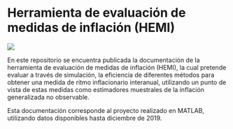 # Herramienta de evaluación de medidas de inflación (HEMI)

[![](https://img.shields.io/badge/docs-latest-blue.svg)](https://die-bg.github.io/EMI-docs/)

En este repositorio se encuentra publicada la documentación de la herramienta de evaluación de medidas de inflación (HEMI), la cual pretende evaluar a través de simulación, la eficiencia de diferentes métodos para obtener una medida de ritmo inflacionario interanual, utilizando un punto de vista de estas medidas como estimadores muestrales de la inflación generalizada no observable.

Esta documentación corresponde al proyecto realizado en MATLAB, utilizando datos disponibles hasta diciembre de 2019.

